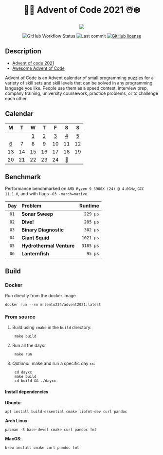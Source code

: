 <div align="center">

# 🎅🎄 Advent of Code 2021 ☃️❄️
 

![](https://img.shields.io/badge/stars%20⭐-12-gold.svg)

![GitHub Workflow Status](https://img.shields.io/github/workflow/status/lento234/advent2021/CMake)
![Last commit](https://img.shields.io/github/last-commit/lento234/advent2021)
[![GitHub license](https://img.shields.io/github/license/lento234/advent2021?color=blue)](https://github.com/lento234/advent2021/blob/main/LICENSE)

</div>


## Description

- [Advent of code 2021](https://adventofcode.com/2021/)
- [Awesome Advent of Code](https://github.com/Bogdanp/awesome-advent-of-code)


Advent of Code is an Advent calendar of small programming puzzles for a variety of skill sets and skill levels that can be solved in any programming language you like. People use them as a speed contest, interview prep, company training, university coursework, practice problems, or to challenge each other. 

## Calendar

|          M           |   T   |          W           |          T           |          F           |              S              |          S           |
| :------------------: | :---: | :------------------: | :------------------: | :------------------: | :-------------------------: | :------------------: |
|                      |       | [1](day01/README.md) | [2](day02/README.md) | [3](day03/README.md) |    [4](day04/README.md)     | [5](day05/README.md) |
| [6](day06/README.md) |   7   |          8           |          9           |          10          |             11              |          12          |
|          13          |  14   |          15          |          16          |          17          |             18              |          19          |
|          20          |  21   |          22          |          23          |          24          | [🎁](https://bit.ly/3pnrWiY) |                      |

## Benchmark

Performance benchmarked on `AMD Ryzen 9 3900X (24) @ 4.0GHz`, `GCC 11.1.0`, and with flags `-O3 -march=native`. 


|  Day  | Problem                  |   Runtime |
| :---: | :----------------------- | --------: |
| `01`  | **Sonar Sweep**          |  `229 μs` |
| `02`  | **Dive!**                |  `285 μs` |
| `03`  | **Binary Diagnostic**    |  `302 μs` |
| `04`  | **Giant Squid**          | `1021 μs` |
| `05`  | **Hydrothermal Venture** | `3185 μs` |
| `06`  | **Lanternfish**          |   `95 μs` |

## Build 

### Docker

Run directly from the docker image

    docker run --rm mrlento234/advent2021:latest

### From source

1. Build using `cmake` in the `build` directory:

        make build

2. Run all the days:

        make run

3. *Optional*: make and run a specific day `xx`:

        cd dayxx
        make build
        cd build && ./dayxx

#### Install dependencies

**Ubuntu**:
    
    apt install build-essential cmake libfmt-dev curl pandoc

**Arch Linux**:

    pacman -S base-devel cmake curl pandoc fmt

**MacOS**: 

    brew install cmake curl pandoc fmt
